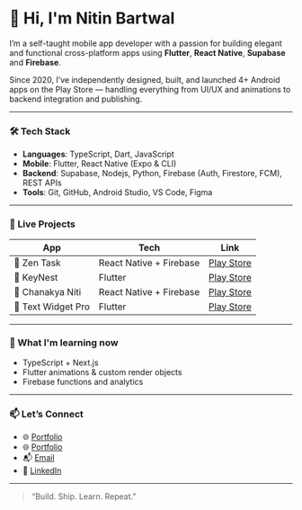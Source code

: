 # 👋 Hi, I'm Nitin Bartwal

I’m a self-taught mobile app developer with a passion for building elegant and functional cross-platform apps using **Flutter**, **React Native**, **Supabase** and **Firebase**.

Since 2020, I’ve independently designed, built, and launched 4+ Android apps on the Play Store — handling everything from UI/UX and animations to backend integration and publishing.

---

### 🛠️ Tech Stack

- **Languages**: TypeScript, Dart, JavaScript
- **Mobile**: Flutter, React Native (Expo & CLI)
- **Backend**: Supabase, Nodejs, Python, Firebase (Auth, Firestore, FCM), REST APIs
- **Tools**: Git, GitHub, Android Studio, VS Code, Figma

---

### 📱 Live Projects

| App | Tech | Link |
|-----|------|------|
| 🧘 Zen Task | React Native + Firebase | [Play Store](https://play.google.com/store/apps/details?id=com.mazzestudios.zen_task) |
| 🔐 KeyNest | Flutter | [Play Store](https://play.google.com/store/apps/details?id=com.mazzestudios.keynest) |
| 📜 Chanakya Niti | React Native + Firebase | [Play Store](https://play.google.com/store/apps/details?id=com.mazzestudios.chankyaniti) |
| 📝 Text Widget Pro | Flutter | [Play Store](https://play.google.com/store/apps/details?id=com.bigfrogstudios.textwidgetpro.textwidgetpro) |

---

### 🌱 What I'm learning now

- TypeScript + Next.js  
- Flutter animations & custom render objects  
- Firebase functions and analytics

---

### 📫 Let’s Connect

- 🌐 [Portfolio](https://htcni.carrd.co/)
- 🌐 [Portfolio](https://mazzestudios.netlify.app)
- 📬 [Email](mailto:nitinbartwal6@gmail.com)
- 💼 [LinkedIn](https://linkedin.com/in/nitinbartwal)

---

> “Build. Ship. Learn. Repeat.”

